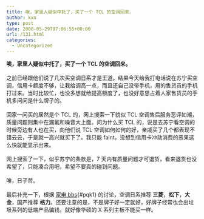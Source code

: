 ```yaml
---
title: 唉，家里人疑似中托了，买了一个 TCL 的空调回来。
author: kxn
type: post
date: 2008-05-29T07:06:55+00:00
url: /131.html
categories:
  - Uncategorized
---
```


<b id="hc:i0">唉，家里人疑似中托了，买了一个 TCL 的空调回来。</b><br id="hqwj0" /><br id="hqwj1" />之前已经跟他们说了几次买空调日系才是王道。结果今天给我打电话说在苏宁买空调，信用卡额度不够，让我给调高一点，而且还自己没带手机，用的售货员的手机打过来。当时比较忙，也没多想就给提高额度了，也没好意思占着人家售货员的手机多问问是什么牌子的。<br id="mt010" /><br id="mt011" />回家一问买的居然是个 TCL 的，网上搜索一下貌似 TCL 空调售后服务恶评如潮，质量问题则集中在漏氟和噪音大上面。问为什么买 TCL 的，说是去苏宁看空调的时候旁边有人也在买，向他们说 TCL 空调如何如何的好，亲戚买了几个都表现不错云云，于是就一高兴就买下了。我只能 faint，没想到信用卡冲动消费的恶果这么快就能显示出来。<br id="w77.0" /><br id="zq6q0" />网上搜索了一下，似乎苏宁的条款是，7 天内有质量问题才可退货，看来退货也没希望了，只能凑合用吧，希望不要真的碰到问题。<br id="zq6q1" /><br id="w77.1" />唉，日子苦。<br id="tpnl0" /><br id="tpnl1" />最后补充一下，根据 [家电 bbs][1]{#pqk1} 的讨论，空调日系推荐 <b id="n1h70">三菱</b>，<b id="n1h71">松下</b>，<b id="n1h72">大金</b>，国产推荐 <b id="n1h73">格力</b>。还要注意的是，不是牌子好一定就好，好牌子经常也会出垃圾系列的低端产品骗钱。就好像华硕的 X 系列主板不能买一样。<br id="ke951" /><br id="ke952" /><br id="bf4x0" />

[1]: http://www.jd-bbs.com "家电 bbs"
